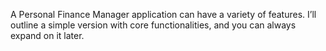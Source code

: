 A Personal Finance Manager application can have a variety of features. I’ll outline a simple version with core functionalities, and you can always expand on it later.
